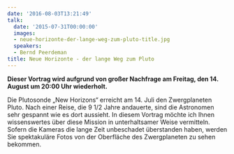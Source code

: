 ```yaml
---
date: '2016-08-03T13:21:49'
talk:
  date: '2015-07-31T00:00:00'
  images:
  - neue-horizonte-der-lange-weg-zum-pluto-title.jpg
  speakers:
  - Bernd Peerdeman
title: Neue Horizonte - der lange Weg zum Pluto
---
```

**Dieser Vortrag wird aufgrund von großer Nachfrage am Freitag, den 14. August um 20:00 Uhr wiederholt.**

Die Plutosonde „New Horizons“ erreicht am 14. Juli den Zwergplaneten Pluto. Nach einer Reise, die 9 1/2 Jahre andauerte, sind die Astronomen sehr gespannt wie es dort aussieht. In diesem Vortrag möchte ich Ihnen wissenswertes über diese Mission in unterhaltsamer Weise vermitteln. Sofern die Kameras die lange Zeit unbeschadet überstanden haben, werden Sie spektakuläre Fotos von der Oberfläche des Zwergplaneten zu sehen bekommen.

